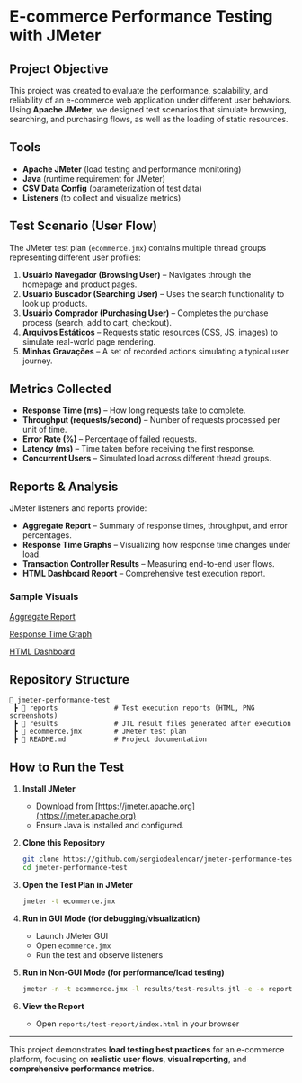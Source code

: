 # E-commerce Performance Testing with JMeter

## Project Objective

This project was created to evaluate the performance, scalability, and reliability of an e-commerce web application under different user behaviors. Using **Apache JMeter**, we designed test scenarios that simulate browsing, searching, and purchasing flows, as well as the loading of static resources.

## Tools

* **Apache JMeter** (load testing and performance monitoring)
* **Java** (runtime requirement for JMeter)
* **CSV Data Config** (parameterization of test data)
* **Listeners** (to collect and visualize metrics)

## Test Scenario (User Flow)

The JMeter test plan (`ecommerce.jmx`) contains multiple thread groups representing different user profiles:

1. **Usuário Navegador (Browsing User)** – Navigates through the homepage and product pages.
2. **Usuário Buscador (Searching User)** – Uses the search functionality to look up products.
3. **Usuário Comprador (Purchasing User)** – Completes the purchase process (search, add to cart, checkout).
4. **Arquivos Estáticos** – Requests static resources (CSS, JS, images) to simulate real-world page rendering.
5. **Minhas Gravações** – A set of recorded actions simulating a typical user journey.

## Metrics Collected

* **Response Time (ms)** – How long requests take to complete.
* **Throughput (requests/second)** – Number of requests processed per unit of time.
* **Error Rate (%)** – Percentage of failed requests.
* **Latency (ms)** – Time taken before receiving the first response.
* **Concurrent Users** – Simulated load across different thread groups.

## Reports & Analysis

JMeter listeners and reports provide:

* **Aggregate Report** – Summary of response times, throughput, and error percentages.
* **Response Time Graphs** – Visualizing how response time changes under load.
* **Transaction Controller Results** – Measuring end-to-end user flows.
* **HTML Dashboard Report** – Comprehensive test execution report.

### Sample Visuals

[Aggregate Report](https://github.com/sergiodealencar/jmeter-performance-test/blob/main/reports/Aggregate_Report.png)

[Response Time Graph](reports/sample-response-time-graph.png)

[HTML Dashboard](reports/sample-html-dashboard.png)

## Repository Structure

```
📂 jmeter-performance-test
 ┣ 📂 reports              # Test execution reports (HTML, PNG screenshots)
 ┣ 📂 results              # JTL result files generated after execution
 ┣ 📄 ecommerce.jmx        # JMeter test plan
 ┣ 📄 README.md            # Project documentation
```

## How to Run the Test

1. **Install JMeter**

   * Download from [https://jmeter.apache.org](https://jmeter.apache.org)
   * Ensure Java is installed and configured.

2. **Clone this Repository**

   ```bash
   git clone https://github.com/sergiodealencar/jmeter-performance-test.git
   cd jmeter-performance-test
   ```

3. **Open the Test Plan in JMeter**

   ```bash
   jmeter -t ecommerce.jmx
   ```

4. **Run in GUI Mode (for debugging/visualization)**

   * Launch JMeter GUI
   * Open `ecommerce.jmx`
   * Run the test and observe listeners

5. **Run in Non-GUI Mode (for performance/load testing)**

   ```bash
   jmeter -n -t ecommerce.jmx -l results/test-results.jtl -e -o reports/test-report
   ```

6. **View the Report**

   * Open `reports/test-report/index.html` in your browser

---

This project demonstrates **load testing best practices** for an e-commerce platform, focusing on **realistic user flows**, **visual reporting**, and **comprehensive performance metrics**.
